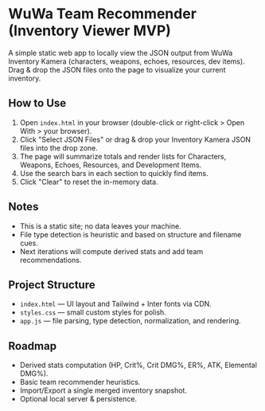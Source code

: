 # WuWa Team Recommender (Inventory Viewer MVP)

A simple static web app to locally view the JSON output from WuWa Inventory Kamera (characters, weapons, echoes, resources, dev items). Drag & drop the JSON files onto the page to visualize your current inventory.

## How to Use

1. Open `index.html` in your browser (double-click or right-click > Open With > your browser).
2. Click "Select JSON Files" or drag & drop your Inventory Kamera JSON files into the drop zone.
3. The page will summarize totals and render lists for Characters, Weapons, Echoes, Resources, and Development Items.
4. Use the search bars in each section to quickly find items.
5. Click "Clear" to reset the in-memory data.

## Notes

- This is a static site; no data leaves your machine.
- File type detection is heuristic and based on structure and filename cues.
- Next iterations will compute derived stats and add team recommendations.

## Project Structure

- `index.html` — UI layout and Tailwind + Inter fonts via CDN.
- `styles.css` — small custom styles for polish.
- `app.js` — file parsing, type detection, normalization, and rendering.

## Roadmap

- Derived stats computation (HP, Crit%, Crit DMG%, ER%, ATK, Elemental DMG%).
- Basic team recommender heuristics.
- Import/Export a single merged inventory snapshot.
- Optional local server & persistence.
